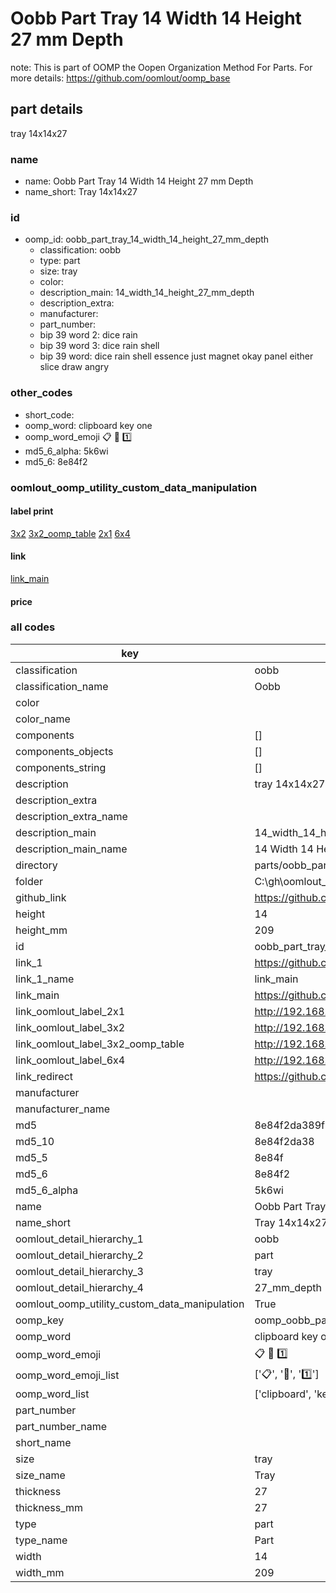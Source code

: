 # Oobb Part Tray 14 Width 14 Height 27 mm Depth  

note: This is part of OOMP the Oopen Organization Method For Parts. For more details: https://github.com/oomlout/oomp_base

##  part details
  



tray 14x14x27



### name
* name: Oobb Part Tray 14 Width 14 Height 27 mm Depth
* name_short: Tray 14x14x27 
### id
* oomp_id: oobb_part_tray_14_width_14_height_27_mm_depth
  * classification: oobb
  * type: part
  * size: tray
  * color: 
  * description_main: 14_width_14_height_27_mm_depth
  * description_extra: 
  * manufacturer: 
  * part_number: 
  * bip 39 word 2: dice rain
  * bip 39 word 3: dice rain shell
  * bip 39 word: dice rain shell essence just magnet okay panel either slice draw angry

### other_codes
* short_code: 
* oomp_word: clipboard key one
* oomp_word_emoji :clipboard: :key: :one:
* md5_6_alpha: 5k6wi
* md5_6: 8e84f2






### oomlout_oomp_utility_custom_data_manipulation
#### label print
[3x2](http://192.168.1.245:1112/?label=oomp%205k6wi)
[3x2_oomp_table](http://192.168.1.108:1112/?label=oomp%205k6wi)
[2x1](http://192.168.1.242:1112/?label=oomp%205k6wi)
[6x4](http://192.168.1.55:1112/?label=oomp%205k6wi)    

#### link

[link_main](https://github.com/oomlout/oomlout_oobb_version_4_generated_parts/tree/main/navigation_oomp/oobb/part/tray/14_width_14_height_27_mm_depth/part)                              

#### price







### all codes 
| key | value |  
| --- | --- |  
| classification | oobb |  
| classification_name | Oobb |  
| color |  |  
| color_name |  |  
| components | [] |  
| components_objects | [] |  
| components_string | [] |  
| description | tray 14x14x27 |  
| description_extra |  |  
| description_extra_name |  |  
| description_main | 14_width_14_height_27_mm_depth |  
| description_main_name | 14 Width 14 Height 27 mm Depth |  
| directory | parts/oobb_part_tray_14_width_14_height_27_mm_depth |  
| folder | C:\gh\oomlout_oobb_version_4_generated_parts\parts\oobb_part_tray_14_width_14_height_27_mm_depth |  
| github_link | https://github.com/oomlout/oomlout_oomp_part_src/tree/main/parts/oobb_part_tray_14_width_14_height_27_mm_depth |  
| height | 14 |  
| height_mm | 209 |  
| id | oobb_part_tray_14_width_14_height_27_mm_depth |  
| link_1 | https://github.com/oomlout/oomlout_oobb_version_4_generated_parts/tree/main/navigation_oomp/oobb/part/tray/14_width_14_height_27_mm_depth/part |  
| link_1_name | link_main |  
| link_main | https://github.com/oomlout/oomlout_oobb_version_4_generated_parts/tree/main/navigation_oomp/oobb/part/tray/14_width_14_height_27_mm_depth/part |  
| link_oomlout_label_2x1 | http://192.168.1.242:1112/?label=oomp%205k6wi |  
| link_oomlout_label_3x2 | http://192.168.1.245:1112/?label=oomp%205k6wi |  
| link_oomlout_label_3x2_oomp_table | http://192.168.1.108:1112/?label=oomp%205k6wi |  
| link_oomlout_label_6x4 | http://192.168.1.55:1112/?label=oomp%205k6wi |  
| link_redirect | https://github.com/oomlout/oomlout_oobb_version_4_generated_parts/tree/main/parts/oobb_tray_14_14_27 |  
| manufacturer |  |  
| manufacturer_name |  |  
| md5 | 8e84f2da389f933e17bcb4d58aec41eb |  
| md5_10 | 8e84f2da38 |  
| md5_5 | 8e84f |  
| md5_6 | 8e84f2 |  
| md5_6_alpha | 5k6wi |  
| name | Oobb Part Tray 14 Width 14 Height 27 mm Depth |  
| name_short | Tray 14x14x27  |  
| oomlout_detail_hierarchy_1 | oobb |  
| oomlout_detail_hierarchy_2 | part |  
| oomlout_detail_hierarchy_3 | tray |  
| oomlout_detail_hierarchy_4 | 27_mm_depth |  
| oomlout_oomp_utility_custom_data_manipulation | True |  
| oomp_key | oomp_oobb_part_tray_14_width_14_height_27_mm_depth |  
| oomp_word | clipboard key one |  
| oomp_word_emoji | :clipboard: :key: :one: |  
| oomp_word_emoji_list | [':clipboard:', ':key:', ':one:'] |  
| oomp_word_list | ['clipboard', 'key', 'one'] |  
| part_number |  |  
| part_number_name |  |  
| short_name |  |  
| size | tray |  
| size_name | Tray |  
| thickness | 27 |  
| thickness_mm | 27 |  
| type | part |  
| type_name | Part |  
| width | 14 |  
| width_mm | 209 |  
